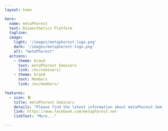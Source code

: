 ```yaml
---
layout: home

hero:
  name: metaPhorest
  text: Bioaesthetics Platform
  tagline: 
  image:
    light: '/images/metaphorest-logo.png'
    dark: '/images/metaphorest-logo.png'
    alt: "metaPhorest"
  actions:
    - theme: brand
      text: metaPhorest Seminars
      link: /en/seminars/
    - theme: brand
      text: Members
      link: /en/members/

features:
  - icon: 🛠️
    title: metaPhorest Seminars
    details: "Please find the latest information about metaPhorest Seminars on Facebook"
    link: https://www.facebook.com/metaphorest.net
    linkText: "More..."

---
```


